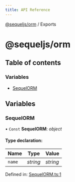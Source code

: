 ```yaml
---
title: API Reference
---
```


[@sequeljs/orm](README.md) / Exports

# @sequeljs/orm

## Table of contents

### Variables

- [SequelORM](modules.md#sequelorm)

## Variables

### SequelORM

• `Const` **SequelORM**: _object_

#### Type declaration:

| Name   | Type     | Value    |
| ------ | -------- | -------- |
| `name` | _string_ | _string_ |

Defined in:
[SequelORM.ts:1](https://github.com/sequeljs/orm/blob/cd75c00/src/SequelORM.ts#L1)
